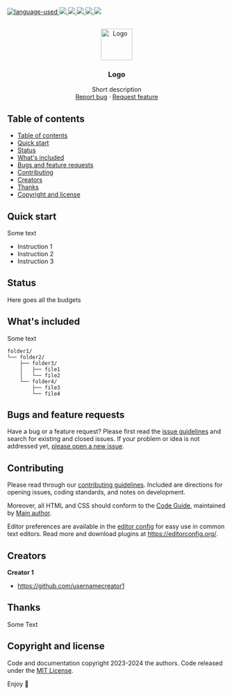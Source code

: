 <span style="display:block;text:align:center">
  <a href="https://shields.io/github/languages/top/Ismaestro/markdown-template.svg?style-for-the-badge">
    <img src="https://img.shields.io/github/languages/top/Ismaestro/markdown-template.svg?style=for-the-badge" alt="language-used"/>
  </a>

  <a href="https://github.com/Ismaestro/markdown-template/graphs/contributors">
    <img src="https://img.shields.io/github/contributors/Ismaestro/markdown-template.svg?style=for-the-badge">
  </a>

  <a href="https://github.com/Ismaestro/markdown-template/network/members">
    <img src="https://img.shields.io/github/forks/Ismaestro/markdown-template.svg?style=for-the-badge">
  </a>

  <a href="https://github.com/Ismaestro/markdown-template/stargazers">
    <img src="https://img.shields.io/github/stars/Ismaestro/markdown-template.svg?style=for-the-badge">
  </a>

  <a href="https://github.com/Ismaestro/markdown-template/issues">
    <img src="https://img.shields.io/github/issues/Ismaestro/markdown-template.svg?style=for-the-badge">
  </a>

  <a href="https://github.com/Ismaestro/markdown-template/blob/master/LICENSE.md">
    <img src="https://img.shields.io/github/license/Ismaestro/markdown-template.svg?style=for-the-badge">
  </a>
</span>
<br>

<p align="center">
  <a href="https://example.com/">
    <img src="https://via.placeholder.com/72" alt="Logo" width=72 height=72>
  </a>

  <h3 align="center">Logo</h3>

  <p align="center">
    Short description
    <br>
    <a href="https://reponame/issues/new?template=bug.md">Report bug</a>
    ·
    <a href="https://reponame/issues/new?template=feature.md&labels=feature">Request feature</a>
  </p>
</p>


## Table of contents

- [Table of contents](#table-of-contents)
- [Quick start](#quick-start)
- [Status](#status)
- [What's included](#whats-included)
- [Bugs and feature requests](#bugs-and-feature-requests)
- [Contributing](#contributing)
- [Creators](#creators)
- [Thanks](#thanks)
- [Copyright and license](#copyright-and-license)


## Quick start

Some text

- Instruction 1
- Instruction 2
- Instruction 3

## Status

Here goes all the budgets

## What's included

Some text

```text
folder1/
└── folder2/
    ├── folder3/
    │   ├── file1
    │   └── file2
    └── folder4/
        ├── file3
        └── file4
```

## Bugs and feature requests

Have a bug or a feature request? Please first read the [issue guidelines](https://reponame/blob/master/CONTRIBUTING.md) and search for existing and closed issues. If your problem or idea is not addressed yet, [please open a new issue](https://reponame/issues/new).

## Contributing

Please read through our [contributing guidelines](https://reponame/blob/master/CONTRIBUTING.md). Included are directions for opening issues, coding standards, and notes on development.

Moreover, all HTML and CSS should conform to the [Code Guide](https://github.com/mdo/code-guide), maintained by [Main author](https://github.com/usernamemainauthor).

Editor preferences are available in the [editor config](https://reponame/blob/master/.editorconfig) for easy use in common text editors. Read more and download plugins at <https://editorconfig.org/>.

## Creators

**Creator 1**

- <https://github.com/usernamecreator1>

## Thanks

Some Text

## Copyright and license

Code and documentation copyright 2023-2024 the authors. Code released under the [MIT License](https://reponame/blob/master/LICENSE).

Enjoy :metal:

